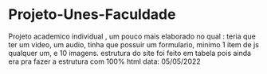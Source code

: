 # Projeto-Unes-Faculdade
Projeto academico individual , um pouco mais elaborado no qual : 
teria que ter um video, um audio, tinha que possuir um formulario, minimo 1 item de js qualquer um, e 10 imagens.
estrutura do site foi feito em tabela pois ainda era pra fazer a estrutura com 100% html
data: 05/05/2022
